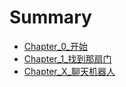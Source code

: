 # Summary

* [Chapter\_0\_开始](README.md)
* [Chapter\_1\_找到那扇门](Chapter_1_找到那扇门.md)
* [Chapter\_X\_聊天机器人](chapterx-liao-tian-ji-qi-ren.md)

